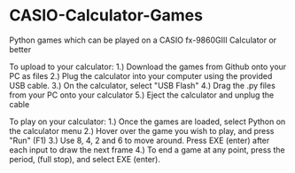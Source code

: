 # CASIO-Calculator-Games
Python games which can be played on a CASIO fx-9860GIII Calculator or better

To upload to your calculator:
1.) Download the games from Github onto your PC as files
2.) Plug the calculator into your computer using the provided USB cable.
3.) On the calculator, select "USB Flash"
4.) Drag the .py files from your PC onto your calculator
5.) Eject the calculator and unplug the cable

To play on your calculator:
1.) Once the games are loaded, select Python on the calculator menu
2.) Hover over the game you wish to play, and press "Run" (F1)
3.) Use 8, 4, 2 and 6 to move around. Press EXE (enter) after each input to draw the next frame
4.) To end a game at any point, press the period, (full stop), and select EXE (enter).
